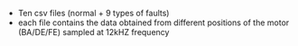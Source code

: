 * Ten csv files (normal + 9 types of faults)
* each file contains the data obtained from different positions of the motor (BA/DE/FE) sampled at 12kHZ frequency
